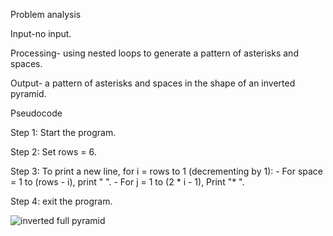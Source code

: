 Problem analysis

Input-no input.

Processing- using nested loops to generate a pattern of asterisks and spaces.

Output-  a pattern of asterisks and spaces in the shape of an inverted pyramid.


Pseudocode

Step 1: Start the program.

Step 2: Set rows = 6.

Step 3: To print a new line, for i = rows to 1 (decrementing by 1):
     - For space = 1 to (rows - i), print "  ".
     - For j = 1 to (2 * i - 1), Print "* ".
     
Step 4: exit the program.



![inverted full pyramid](https://github.com/SWEG-2015EC-Batch/Binary-Bombers/assets/149320386/96c6673f-5d5e-4a5b-acfa-8005ca37cb53)

